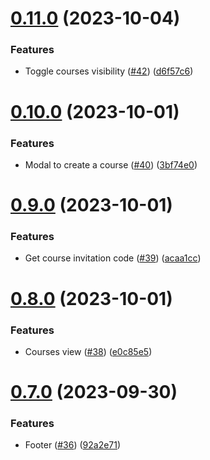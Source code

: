 # [0.11.0](https://github.com/upb-code-labs/react-client/compare/v0.10.0...v0.11.0) (2023-10-04)


### Features

* Toggle courses visibility ([#42](https://github.com/upb-code-labs/react-client/issues/42)) ([d6f57c6](https://github.com/upb-code-labs/react-client/commit/d6f57c65caca55385492fc2d036c65f4a89da390))



# [0.10.0](https://github.com/upb-code-labs/react-client/compare/v0.9.0...v0.10.0) (2023-10-01)


### Features

* Modal to create a course ([#40](https://github.com/upb-code-labs/react-client/issues/40)) ([3bf74e0](https://github.com/upb-code-labs/react-client/commit/3bf74e025f2faa753975f75c4d3cad0b9a7f506f))



# [0.9.0](https://github.com/upb-code-labs/react-client/compare/v0.8.0...v0.9.0) (2023-10-01)


### Features

* Get course invitation code ([#39](https://github.com/upb-code-labs/react-client/issues/39)) ([acaa1cc](https://github.com/upb-code-labs/react-client/commit/acaa1cc1a8de3eb971990c3479bd35f78ae901ce))



# [0.8.0](https://github.com/upb-code-labs/react-client/compare/v0.7.0...v0.8.0) (2023-10-01)


### Features

* Courses view ([#38](https://github.com/upb-code-labs/react-client/issues/38)) ([e0c85e5](https://github.com/upb-code-labs/react-client/commit/e0c85e53c4bb15251469c959a72ed245b2ba5143))



# [0.7.0](https://github.com/upb-code-labs/react-client/compare/v0.6.0...v0.7.0) (2023-09-30)


### Features

* Footer ([#36](https://github.com/upb-code-labs/react-client/issues/36)) ([92a2e71](https://github.com/upb-code-labs/react-client/commit/92a2e717bb0fc2e0b858e1ed847bb85f361f3d23))



